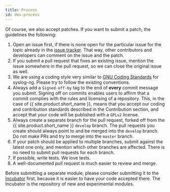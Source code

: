 ```yaml
---
title: Process
id: dev-process
---
```


[ar:issue-tracker]: https://github.com/balabit/syslog-ng/issues 

Of course, we also accept patches. If you want to submit a patch, the
guidelines the following:

 1. Open an issue first, if there is none open for the particular
    issue for the topic already in the
    [issue tracker][ar:issue-tracker]. That way, other contributors
    and developers can comment on the issue and the patch.
 2. If you submit a pull request that fixes an existing issue, mention
    the issue somewhere in the pull request, so we can close the
    original issue as well.
 3. We are using a coding style very similar to
    [GNU Coding Standards](https://www.gnu.org/prep/standards/standards.html#Writing-C)
    for syslog-ng. Please try to follow the existing conventions.
 4. Always add a `Signed-off-by` tag to the end of **every** commit
    message you submit.
    Signing off on commits enables users to affirm that a commit complies with the rules and licensing of a repository. This, in the case of {{ site.product.short_name }}, means that you accept our coding and contribution standards described in the Contribution section, and accept that your code will be published with a `GPLv2` license.
 5. Always create a separate branch for the pull request, forked off
    from the {{ site.product.short_name }} `develop` branch.
   The pull requests you create should always point to and be merged into the `develop` branch. Do not make PRs and try to merge into the `master` branch.
 6. If your patch should be applied to multiple branches, submit
    against the latest one only, and mention which other branches are
    affected. There is no need to submit pull requests for each
    branch.
 7. If possible, write tests. We love tests.
 8. A well-documented pull request is much easier to review and merge.


Before submitting a separate module, please consider submitting it to
the [Incubator](https://github.com/balabit/syslog-ng-incubator) first, because it is easier to have your code accepted there. The Incubator is the repository of new and experimental modules.
